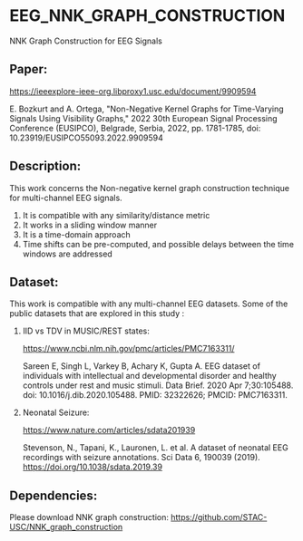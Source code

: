 # EEG_NNK_GRAPH_CONSTRUCTION
NNK Graph Construction for EEG Signals


## Paper:
https://ieeexplore-ieee-org.libproxy1.usc.edu/document/9909594

E. Bozkurt and A. Ortega, "Non-Negative Kernel Graphs for Time-Varying Signals Using Visibility Graphs," 2022 30th European Signal Processing Conference (EUSIPCO), Belgrade, Serbia, 2022, pp. 1781-1785, doi: 10.23919/EUSIPCO55093.2022.9909594

## Description:
This work concerns the Non-negative kernel graph construction technique for multi-channel EEG signals.
1. It is compatible with any similarity/distance metric
2. It works in a sliding window manner
3. It is a time-domain approach
4. Time shifts can be pre-computed, and possible delays between the time windows are addressed

## Dataset:
This work is compatible with any multi-channel EEG datasets. Some of the public datasets that are explored in this study :
1. IID vs TDV in MUSIC/REST states:
   
   https://www.ncbi.nlm.nih.gov/pmc/articles/PMC7163311/
   
   Sareen E, Singh L, Varkey B, Achary K, Gupta A. EEG dataset of individuals with intellectual and developmental disorder and healthy controls under rest and music stimuli. Data Brief. 2020 Apr 7;30:105488. doi: 10.1016/j.dib.2020.105488. PMID: 32322626; PMCID: PMC7163311.
   
3. Neonatal Seizure:
   
   https://www.nature.com/articles/sdata201939
   
   Stevenson, N., Tapani, K., Lauronen, L. et al. A dataset of neonatal EEG recordings with seizure annotations. Sci Data 6, 190039 (2019). https://doi.org/10.1038/sdata.2019.39

## Dependencies:
Please download NNK graph construction: https://github.com/STAC-USC/NNK_graph_construction


